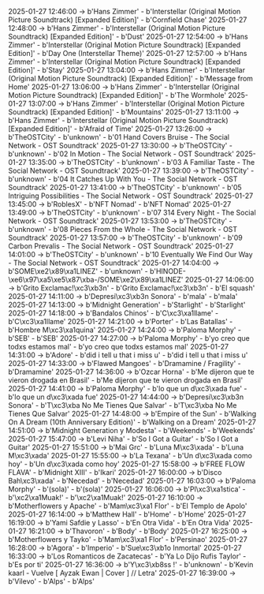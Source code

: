 2025-01-27 12:46:00 -> b'Hans Zimmer' - b'Interstellar (Original Motion Picture Soundtrack) [Expanded Edition]' - b'Cornfield Chase'
2025-01-27 12:48:00 -> b'Hans Zimmer' - b'Interstellar (Original Motion Picture Soundtrack) [Expanded Edition]' - b'Dust'
2025-01-27 12:54:00 -> b'Hans Zimmer' - b'Interstellar (Original Motion Picture Soundtrack) [Expanded Edition]' - b'Day One (Interstellar Theme)'
2025-01-27 12:57:00 -> b'Hans Zimmer' - b'Interstellar (Original Motion Picture Soundtrack) [Expanded Edition]' - b'Stay'
2025-01-27 13:04:00 -> b'Hans Zimmer' - b'Interstellar (Original Motion Picture Soundtrack) [Expanded Edition]' - b'Message from Home'
2025-01-27 13:06:00 -> b'Hans Zimmer' - b'Interstellar (Original Motion Picture Soundtrack) [Expanded Edition]' - b'The Wormhole'
2025-01-27 13:07:00 -> b'Hans Zimmer' - b'Interstellar (Original Motion Picture Soundtrack) [Expanded Edition]' - b'Mountains'
2025-01-27 13:11:00 -> b'Hans Zimmer' - b'Interstellar (Original Motion Picture Soundtrack) [Expanded Edition]' - b'Afraid of Time'
2025-01-27 13:26:00 -> b'TheOSTCity' - b'unknown' - b'01  Hand Covers Bruise - The Social Network - OST Soundtrack'
2025-01-27 13:30:00 -> b'TheOSTCity' - b'unknown' - b'02  In Motion - The Social Network - OST Soundtrack'
2025-01-27 13:35:00 -> b'TheOSTCity' - b'unknown' - b'03  A Familiar Taste - The Social Network - OST Soundtrack'
2025-01-27 13:39:00 -> b'TheOSTCity' - b'unknown' - b'04  It Catches Up With You - The Social Network - OST Soundtrack'
2025-01-27 13:41:00 -> b'TheOSTCity' - b'unknown' - b'05  Intriguing Possibilities - The Social Network - OST Soundtrack'
2025-01-27 13:45:00 -> b'RoblesX' - b'NFT Nomad' - b'NFT Nomad'
2025-01-27 13:49:00 -> b'TheOSTCity' - b'unknown' - b'07  314 Every Night - The Social Network - OST Soundtrack'
2025-01-27 13:53:00 -> b'TheOSTCity' - b'unknown' - b'08  Pieces From the Whole - The Social Network - OST Soundtrack'
2025-01-27 13:57:00 -> b'TheOSTCity' - b'unknown' - b'09  Carbon Prevalis - The Social Network - OST Soundtrack'
2025-01-27 14:01:00 -> b'TheOSTCity' - b'unknown' - b'10  Eventually We Find Our Way - The Social Network - OST Soundtrack'
2025-01-27 14:04:00 -> b'SOME\xe2\x89\xa1LINEZ' - b'unknown' - b'HINODE-\xe6\x97\xa5\xe5\x87\xba-/SOME\xe2\x89\xa1LINEZ'
2025-01-27 14:06:00 -> b'Grito Exclamac!\xc3\xb3n' - b'Grito Exclamac!\xc3\xb3n' - b'El squash'
2025-01-27 14:11:00 -> b'Depresi\xc3\xb3n Sonora' - b'mala' - b'mala'
2025-01-27 14:13:00 -> b'Midnight Generation' - b'Starlight' - b'Starlight'
2025-01-27 14:18:00 -> b'Bandalos Chinos' - b'C\xc3\xa1llame' - b'C\xc3\xa1llame'
2025-01-27 14:21:00 -> b'Porter' - b'Las Batallas' - b'Hombre M\xc3\xa1quina'
2025-01-27 14:24:00 -> b'Paloma Morphy' - b'SEB' - b'SEB'
2025-01-27 14:27:00 -> b'Paloma Morphy' - b'yo creo que todxs estamos mal' - b'yo creo que todxs estamos mal'
2025-01-27 14:31:00 -> b'Adore' - b'did i tell u that i miss u' - b'did i tell u that i miss u'
2025-01-27 14:33:00 -> b'Flawed Mangoes' - b'Dramamine / Fragility' - b'Dramamine'
2025-01-27 14:36:00 -> b'Ozcar Horna' - b'Me dijeron que te vieron drogada en Brasil' - b'Me dijeron que te vieron drogada en Brasil'
2025-01-27 14:41:00 -> b'Paloma Morphy' - b'lo que un d\xc3\xada fue' - b'lo que un d\xc3\xada fue'
2025-01-27 14:44:00 -> b'Depresi\xc3\xb3n Sonora' - b'T\xc3\xba No Me Tienes Que Salvar' - b'T\xc3\xba No Me Tienes Que Salvar'
2025-01-27 14:48:00 -> b'Empire of the Sun' - b'Walking On A Dream (10th Anniversary Edition)' - b'Walking on a Dream'
2025-01-27 14:51:00 -> b'Midnight Generation y Modesta' - b'Weekends' - b'Weekends'
2025-01-27 15:47:00 -> b'Levi Niha' - b'So I Got a Guitar' - b'So I Got a Guitar'
2025-01-27 15:51:00 -> b'Mai Grc' - b'Luna M\xc3\xada' - b'Luna M\xc3\xada'
2025-01-27 15:55:00 -> b'La Texana' - b'Un d\xc3\xada como hoy' - b'Un d\xc3\xada como hoy'
2025-01-27 15:58:00 -> b'FREE FLOW FLAVA' - b'Midnight XIII' - b'Ikari'
2025-01-27 16:00:00 -> b'Disco Bah\xc3\xada' - b'Necedad' - b'Necedad'
2025-01-27 16:03:00 -> b'Paloma Morphy' - b'(sola)' - b'(sola)'
2025-01-27 16:06:00 -> b'Pl\xc3\xa1stica' - b'\xc2\xa1Muak!' - b'\xc2\xa1Muak!'
2025-01-27 16:10:00 -> b'Motherflowers y Apache' - b'Mam\xc3\xa1 Flor' - b'El Templo de Apolo'
2025-01-27 16:14:00 -> b'Matthew Hall' - b'Home' - b'Home'
2025-01-27 16:19:00 -> b'Yami Safdie y Lasso' - b'En Otra Vida' - b'En Otra Vida'
2025-01-27 16:21:00 -> b'Thavoron' - b'Body' - b'Body'
2025-01-27 16:25:00 -> b'Motherflowers y Tayko' - b'Mam\xc3\xa1 Flor' - b'Persinao'
2025-01-27 16:28:00 -> b'Agora' - b'Imperio' - b'Sue\xc3\xb1o Inmortal'
2025-01-27 16:33:00 -> b'Los Romanticos de Zacatecas' - b'Ya Lo Dijo Rufis Taylor' - b'Es por ti'
2025-01-27 16:36:00 -> b'Y\xc3\xb8ss !' - b'unknown' - b'Kevin kaarl - Vuelve [ Ayzak Ewan | Cover ] // Letra'
2025-01-27 16:39:00 -> b'Vilevo' - b'Alps' - b'Alps'
